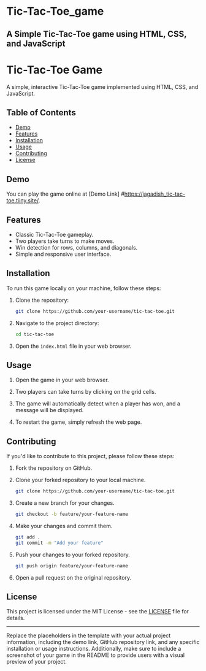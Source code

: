 # Tic-Tac-Toe_game
A Simple Tic-Tac-Toe game using HTML, CSS, and JavaScript
---
# Tic-Tac-Toe Game

A simple, interactive Tic-Tac-Toe game implemented using HTML, CSS, and JavaScript.

## Table of Contents

- [Demo](#demo)
- [Features](#features)
- [Installation](#installation)
- [Usage](#usage)
- [Contributing](#contributing)
- [License](#license)

## Demo

You can play the game online at [Demo Link] #https://jagadish_tic-tac-toe.tiiny.site/.

## Features

- Classic Tic-Tac-Toe gameplay.
- Two players take turns to make moves.
- Win detection for rows, columns, and diagonals.
- Simple and responsive user interface.

## Installation

To run this game locally on your machine, follow these steps:

1. Clone the repository:

   ```bash
   git clone https://github.com/your-username/tic-tac-toe.git
   ```

2. Navigate to the project directory:

   ```bash
   cd tic-tac-toe
   ```

3. Open the `index.html` file in your web browser.

## Usage

1. Open the game in your web browser.

2. Two players can take turns by clicking on the grid cells.

3. The game will automatically detect when a player has won, and a message will be displayed.

4. To restart the game, simply refresh the web page.

## Contributing

If you'd like to contribute to this project, please follow these steps:

1. Fork the repository on GitHub.

2. Clone your forked repository to your local machine.

   ```bash
   git clone https://github.com/your-username/tic-tac-toe.git
   ```

3. Create a new branch for your changes.

   ```bash
   git checkout -b feature/your-feature-name
   ```

4. Make your changes and commit them.

   ```bash
   git add .
   git commit -m "Add your feature"
   ```

5. Push your changes to your forked repository.

   ```bash
   git push origin feature/your-feature-name
   ```

6. Open a pull request on the original repository.

## License

This project is licensed under the MIT License - see the [LICENSE](LICENSE) file for details.

---

Replace the placeholders in the template with your actual project information, including the demo link, GitHub repository link, and any specific installation or usage instructions. Additionally, make sure to include a screenshot of your game in the README to provide users with a visual preview of your project.
